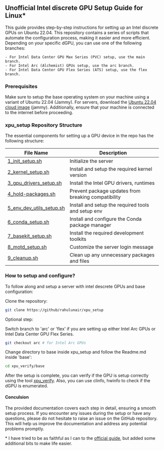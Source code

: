 ## Unofficial Intel discrete GPU Setup Guide for Linux*

This guide provides step-by-step instructions for setting up an Intel discrete GPUs on Ubuntu 22.04. This repository contains a series of scripts that automate the configuration process, making it easier and more efficient. Depending on your specific dGPU, you can use one of the following branches:

    - For Intel Data Center GPU Max Series (PVC) setup, use the main branch.
    - For Intel Arc (Alchemist) GPUs setup, use the arc branch.
    - For Intel Data Center GPU Flex Series (ATS) setup, use the flex branch.

### Prerequisites

Make sure to setup the base operating system on your machine using a variant of Ubuntu 22.04 (Jammy). For servers, download the [Ubuntu 22.04 cloud image](https://cloud-images.ubuntu.com/jammy/current/) (jammy). Additionally, ensure that your machine is connected to the internet before proceeding.

### xpu\_setup Repository Structure

The essential components for setting up a GPU device in the repo has the following structure:

| File Name                  | Description                                      |
|---------------------------|--------------------------------------------------|
| [1_init_setup.sh](https://github.com/rahulunair/xpu_setup/blob/main/base/1_init_setup.sh)           | Initialize the server     |
| [2_kernel_setup.sh](https://github.com/rahulunair/xpu_setup/blob/main/base/2_kernel_setup.sh)         | Install and setup the required kernel version    |
| [3_gpu_drivers_setup.sh](https://github.com/rahulunair/xpu_setup/blob/main/base/3_gpu_drivers_setup.sh)    | Install  the Intel GPU drivers, runtimes      |
| [4_hold-packages.sh](https://github.com/rahulunair/xpu_setup/blob/main/base/4_hold-packages.sh)        | Prevent package updates from breaking compatibility |
| [5_env_dev_utils_setup.sh](https://github.com/rahulunair/xpu_setup/blob/main/base/5_env_dev_utils_setup.sh)  | Install and setup the required tools and setup env|
| [6_conda_setup.sh](https://github.com/rahulunair/xpu_setup/blob/main/base/6_conda_setup.sh)          | Install and configure the Conda package manager  |
| [7_basekit_setup.sh](https://github.com/rahulunair/xpu_setup/blob/main/base/7_basekit_setup.sh)        | Install the required development toolkits        |
| [8_motd_setup.sh](https://github.com/rahulunair/xpu_setup/blob/main/base/8_motd_setup.sh)           | Customize the server login message               |
| [9_cleanup.sh](https://github.com/rahulunair/xpu_setup/blob/main/base/9_cleanup.sh)              | Clean up any unnecessary packages and files      |


### How to setup and configure?

To follow along and setup a server with intel descrete GPUs and base configuration:

Clone the repository:

```bash
git clone https://github/rahulunair/xpu_setup
```
Optional step:

Switch branch to 'arc' or 'flex' if you are setting up either Intel Arc GPUs or Intel Data Center GPU Flex Series.

```bash
git checkout arc # for Intel Arc GPUs
```

Change directory to base inside xpu\_setup and follow the Readme.md inside 'base':

```bash
cd xpu_verify/base
```

After the setup is complete, you can verify if the GPU is setup correctly using the tool [xpu\_verify](https://github.com/rahulunair/xpu_verify). Also, you can use clinfo, hwinfo to check if the dGPU is enumerated.

#### Conculsion

The provided documentation covers each step in detail, ensuring a smooth setup process. If you encounter any issues during the setup or have any questions, please do not hesitate to raise an issue on the GitHub repository. This will help us improve the documentation and address any potential problems promptly.

\* I have tried to be as faithful as I can to the [official guide](https://dgpu-docs.intel.com/installation-guides/index.html), but added some additional bits to make life easier.
